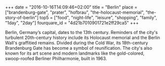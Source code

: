 +++
date = "2016-10-16T14:09:46+02:00"
title = "Berlin"
place = ["brandenburg-gate", "prater", "hofbrau", "the-holocaust-memorial", "the-story-of-berlin"]
top5 = ["food", "night-life", "leisure", "shopping", "family", "1day", "2day"]
fourquare_id = "4d21b7010901721e2ff29ca5"
+++

Berlin, Germany’s capital, dates to the 13th century. Reminders of the city's turbulent 20th-century history include its Holocaust memorial and the Berlin Wall's graffitied remains. Divided during the Cold War, its 18th-century Brandenburg Gate has become a symbol of reunification. The city's also known for its art scene and modern landmarks like the gold-colored, swoop-roofed Berliner Philharmonie, built in 1963.


